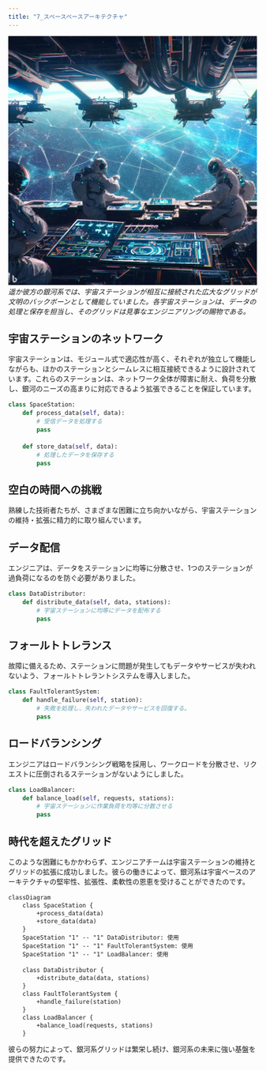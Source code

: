 ```yaml
---
title: "7_スベースベースアーキテクチャ"
---
```


![](/images/20230329_software_architecture/7_space-based.jpg)
*遥か彼方の銀河系では、宇宙ステーションが相互に接続された広大なグリッドが文明のバックボーンとして機能していました。各宇宙ステーションは、データの処理と保存を担当し、そのグリッドは見事なエンジニアリングの賜物である。*


## 宇宙ステーションのネットワーク
宇宙ステーションは、モジュール式で適応性が高く、それぞれが独立して機能しながらも、ほかのステーションとシームレスに相互接続できるように設計されています。これらのステーションは、ネットワーク全体が障害に耐え、負荷を分散し、銀河のニーズの高まりに対応できるよう拡張できることを保証しています。

```python
class SpaceStation:
    def process_data(self, data):
        # 受信データを処理する
        pass

    def store_data(self, data):
        # 処理したデータを保存する
        pass
```

## 空白の時間への挑戦
熟練した技術者たちが、さまざまな困難に立ち向かいながら、宇宙ステーションの維持・拡張に精力的に取り組んでいます。

## データ配信
エンジニアは、データをステーションに均等に分散させ、1つのステーションが過負荷になるのを防ぐ必要がありました。

```python
class DataDistributor:
    def distribute_data(self, data, stations):
        # 宇宙ステーションに均等にデータを配布する
        pass
```

## フォールトトレランス
故障に備えるため、ステーションに問題が発生してもデータやサービスが失われないよう、フォールトトレラントシステムを導入しました。

```python
class FaultTolerantSystem:
    def handle_failure(self, station):
        # 失敗を処理し、失われたデータやサービスを回復する。
        pass
```

## ロードバランシング
エンジニアはロードバランシング戦略を採用し、ワークロードを分散させ、リクエストに圧倒されるステーションがないようにしました。

```python
class LoadBalancer:
    def balance_load(self, requests, stations):
        # 宇宙ステーションに作業負荷を均等に分散させる
        pass
```

## 時代を超えたグリッド
このような困難にもかかわらず、エンジニアチームは宇宙ステーションの維持とグリッドの拡張に成功しました。彼らの働きによって、銀河系は宇宙ベースのアーキテクチャの堅牢性、拡張性、柔軟性の恩恵を受けることができたのです。

```mermaid
classDiagram
    class SpaceStation {
        +process_data(data)
        +store_data(data)
    }
    SpaceStation "1" -- "1" DataDistributor: 使用
    SpaceStation "1" -- "1" FaultTolerantSystem: 使用
    SpaceStation "1" -- "1" LoadBalancer: 使用
    
    class DataDistributor {
        +distribute_data(data, stations)
    }
    class FaultTolerantSystem {
        +handle_failure(station)
    }
    class LoadBalancer {
        +balance_load(requests, stations)
    }
```

彼らの努力によって、銀河系グリッドは繁栄し続け、銀河系の未来に強い基盤を提供できたのです。